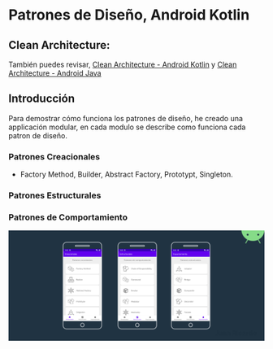 Patrones de Diseño, Android Kotlin
================================

## Clean Architecture:
También puedes revisar, [Clean Architecture - Android Kotlin](https://github.com/juanricardorc/Android-Kotlin-Clean-Architecture) y [Clean Architecture - Android Java](https://github.com/juanricardorc/Android-Java-Clean-Architecture)

Introducción
-----------------
Para demostrar cómo funciona los patrones de diseño, he creado una applicación modular, en cada modulo se describe como funciona cada patron de diseño. 
### Patrones Creacionales
- Factory Method, Builder, Abstract Factory, Prototypt, Singleton.
### Patrones Estructurales

### Patrones de Comportamiento
<p align="center">
  <img alt="https://www.themoviedb.org/" src="https://github.com/juanricardorc/Design-Patterns-Android-Kotlin/blob/master/sample/src/main/assets/images/design_pattern_android.jpg"/>
</p>

